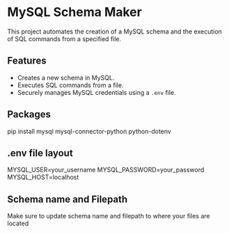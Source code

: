 # MySQL Schema Maker

This project automates the creation of a MySQL schema and the execution of SQL commands from a specified file.

## Features

- Creates a new schema in MySQL.
- Executes SQL commands from a file.
- Securely manages MySQL credentials using a `.env` file.

## Packages
pip install mysql mysql-connector-python python-dotenv

## .env file layout

MYSQL_USER=your_username
MYSQL_PASSWORD=your_password
MYSQL_HOST=localhost

## Schema name and Filepath
Make sure to update schema name and filepath to where your files are located
